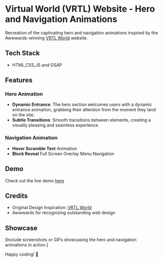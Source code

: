 # Virtual World (VRTL) Website - Hero and Navigation Animations

Recreation of the captivating hero and navigation animations inspired by the Awwwards-winning [VRTL World](https://www.awwwards.com/sites/vrtl-wrld) website.

## Tech Stack

- HTML,CSS,JS and GSAP

## Features

### Hero Animation

- **Dynamic Entrance**: The hero section welcomes users with a dynamic entrance animation, grabbing their attention from the moment they land on the site.
- **Subtle Transitions**: Smooth transitions between elements, creating a visually pleasing and seamless experience.

### Navigation Animation

- **Hover Scramble Text** Animation
- **Block Reveal** Full Screen Overlay Menu Navigation 

## Demo

Check out the live demo [here](https://655a220b8c6c87429254f9c8--phenomenal-chimera-c21fa5.netlify.app/)

## Credits

- Original Design Inspiration: [VRTL World](https://www.awwwards.com/sites/vrtl-wrld)
- Awwwards for recognizing outstanding web design

## Showcase

[Include screenshots or GIFs showcasing the hero and navigation animations in action.]


Happy coding! 🚀
